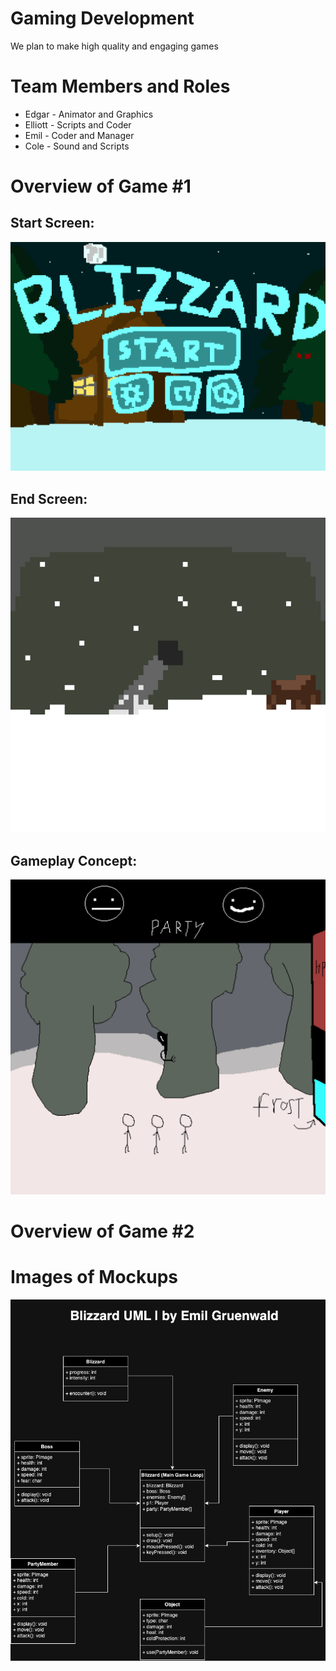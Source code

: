 # Gaming Development
We plan to make high quality and engaging games

# Team Members and Roles
* Edgar - Animator and Graphics
* Elliott - Scripts and Coder
* Emil - Coder and Manager
* Cole - Sound and Scripts

# Overview of Game #1
## Start Screen:
![StartScreen](https://github.com/Emil-Gruenwald/GameDev/blob/main/images/StartScreenColeN.png?raw=true)

## End Screen:
![EndScreen](https://github.com/Emil-Gruenwald/GameDev/blob/main/images/GameOverElliottM.png?raw=true)

## Gameplay Concept:
![Gameplay](https://github.com/Emil-Gruenwald/GameDev/blob/main/images/GameplayScreenEdgarWilliams.png?raw=true)

# Overview of Game #2

# Images of Mockups
![Blizzard UML](https://github.com/Emil-Gruenwald/GameDev/blob/main/images/UmlEmilG.png?raw=true)
